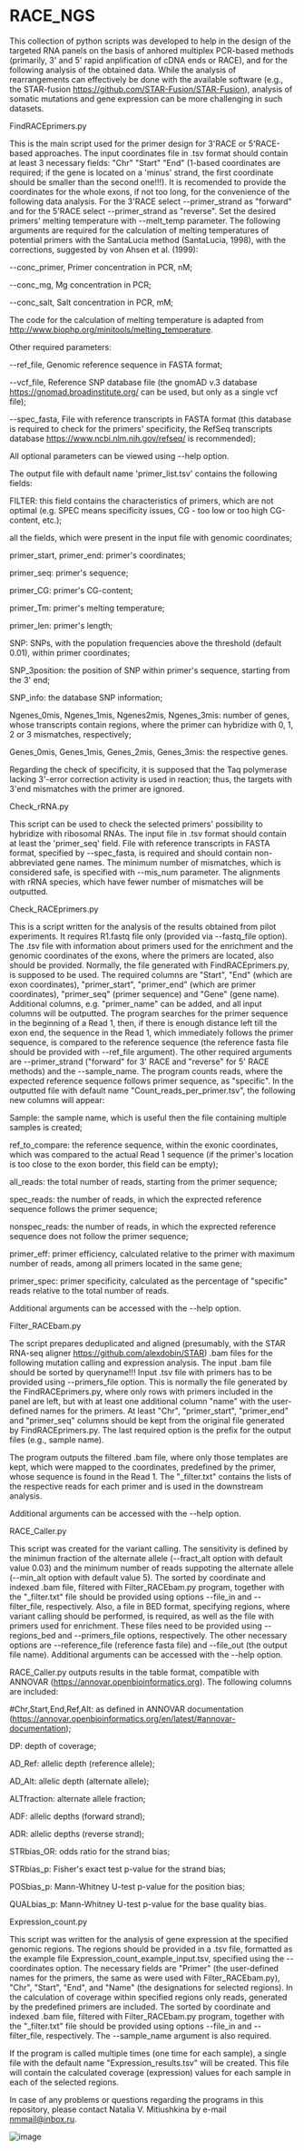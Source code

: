 # RACE_NGS
This collection of python scripts was developed to help in the design of the targeted RNA panels on the basis of anhored multiplex PCR-based methods (primarily, 3' and 5' rapid anplification of cDNA ends or RACE), and for the following analysis of the obtained data. While the analysis of rearrangements can effectively be done with the available software (e.g., the STAR-fusion https://github.com/STAR-Fusion/STAR-Fusion), analysis of somatic mutations and gene expression can be more challenging in such datasets.

FindRACEprimers.py 

This is the main script used for the primer design for 3'RACE or 5'RACE-based approaches. The input coordinates file in .tsv format should contain at least 3 necessary fields: "Chr"	"Start"	"End" (1-based coordinates are required; if the gene is located on a 'minus' strand, the first coordinate should be smaller than the second one!!!). It is recomended to provide the coordinates for the whole exons, if not too long, for the convenience of the following data analysis. For the 3'RACE select --primer_strand as "forward" and for the 5'RACE select --primer_strand as "reverse". Set the desired primers' melting temperature with --melt_temp parameter. The following arguments are required for the calculation of melting temperatures of potential primers with the SantaLucia method (SantaLucia, 1998), with the corrections, suggested by von Ahsen et al. (1999): 

  --conc_primer, Primer concentration in PCR, nM;
  
  --conc_mg, Mg concentration in PCR;
  
  --conc_salt, Salt concentration in PCR, mM;
  
The code for the calculation of melting temperature is adapted from http://www.biophp.org/minitools/melting_temperature. 

Other required parameters:

  --ref_file, Genomic reference sequence in FASTA format;
  
  --vcf_file, Reference SNP database file (the gnomAD v.3 database https://gnomad.broadinstitute.org/ can be used, but only as a single vcf file);
  
  --spec_fasta, File with reference transcripts in FASTA format (this database is required to check for the primers' specificity, the RefSeq transcripts database https://www.ncbi.nlm.nih.gov/refseq/ is recommended);

All optional parameters can be viewed using --help option.

The output file with default name 'primer_list.tsv' contains the following fields:

FILTER: this field contains the characteristics of primers, which are not optimal (e.g. SPEC means specificity issues, CG - too low or too high CG-content, etc.);

all the fields, which were present in the input file with genomic coordinates;

primer_start, primer_end: primer's coordinates;	

primer_seq: primer's sequence;

primer_CG: primer's CG-content;

primer_Tm: primer's melting temperature;

primer_len: primer's length;

SNP: SNPs, with the population frequencies above the threshold (default 0.01), within primer coordinates; 

SNP_3position: the position of SNP within primer's sequence, starting from the 3' end; 

SNP_info: the database SNP information;

Ngenes_0mis, Ngenes_1mis, Ngenes2mis, Ngenes_3mis: number of genes, whose transcripts contain regions, where the primer can hybridize with 0, 1, 2 or 3 mismatches, respectively;

Genes_0mis, Genes_1mis, Genes_2mis, Genes_3mis: the respective genes.

Regarding the check of specificity, it is supposed that the Taq polymerase lacking 3'-error correction activity is used in reaction; thus, the targets with 3'end mismatches with the primer are ignored.



Check_rRNA.py

This script can be used to check the selected primers' possibility to hybridize with ribosomal RNAs. The input file in .tsv format should contain at least the 'primer_seq' field. File with reference transcripts in FASTA format, specified by --spec_fasta, is required and should contain non-abbreviated gene names. The minimum number of mismatches, which is considered safe, is specified with --mis_num parameter. The alignments with rRNA species, which have fewer number of mismatches will be outputted. 


Check_RACEprimers.py

This is a script written for the analysis of the results obtained from pilot experiments. It requires R1.fastq file only (provided via --fastq_file option). The .tsv file with information about primers used for the enrichment and the genomic coordinates of the exons, where the primers are located, also should be provided. Normally, the file generated with FindRACEprimers.py, is supposed to be used. The required columns are "Start", "End" (which are exon coordinates), "primer_start", "primer_end" (which are primer coordinates), "primer_seq" (primer sequence) and "Gene" (gene name). Additional columns, e.g. "primer_name" can be added, and all input columns will be outputted. The program searches for the primer sequence in the beginning of a Read 1, then, if there is enough distance left till the exon end, the sequence in the Read 1, which immediately follows the primer sequence, is compared to the reference sequence (the reference fasta file should be provided with --ref_file argument). The other required arguments are --primer_strand ("forward" for 3' RACE and "reverse" for 5' RACE methods) and the --sample_name. The program counts reads, where the expected reference sequence follows primer sequence, as "specific". In the outputted file with default name "Count_reads_per_primer.tsv", the following new columns will appear:

Sample: the sample name, which is useful then the file containing multiple samples is created;

ref_to_compare: the reference sequence, within the exonic coordinates, which was compared to the actual Read 1 sequence (if the primer's location is too close to the exon border, this field can be empty);

all_reads: the total number of reads, starting from the primer sequence;

spec_reads: the number of reads, in which the exprected reference sequence follows the primer sequence;

nonspec_reads: the number of reads, in which the exprected reference sequence does not follow the primer sequence;

primer_eff: primer efficiency, calculated relative to the primer with maximum number of reads, among all primers located in the same gene;

primer_spec: primer specificity, calculated as the percentage of "specific" reads relative to the total number of reads.

Additional arguments can be accessed with the --help option.

Filter_RACEbam.py

The script prepares deduplicated and aligned (presumably, with the STAR RNA-seq aligner https://github.com/alexdobin/STAR) .bam files for the following mutation calling and expression analysis. The input .bam file should be sorted by queryname!!! Input .tsv file with primers has to be provided using --primers_file option. This is normally the file generated by the FindRACEprimers.py, where only rows with primers included in the panel are left, but with at least one additional column "name" with the user-defined names for the primers. At least "Chr", "primer_start", "primer_end" and "primer_seq" columns should be kept from the original file generated by FindRACEprimers.py. The last required option is the prefix for the output files (e.g., sample name).

The program outputs the filtered .bam file, where only those templates are kept, which were mapped to the coordinates, predefined by the primer, whose sequence is found in the Read 1. The "_filter.txt" contains the lists of the respective reads for each primer and is used in the downstream analysis.

Additional arguments can be accessed with the --help option.

RACE_Caller.py

This script was created for the variant calling. The sensitivity is defined by the minimun fraction of the alternate allele (--fract_alt option with default value 0.03) and the minimum number of reads suppoting the alternate allele (--min_alt option with default value 5). The sorted by coordinate and indexed .bam file, filtered with Filter_RACEbam.py program, together with the "_filter.txt" file should be provided using options --file_in and --filter_file, respectively. Also, a file in BED format, specifying regions, where variant calling should be performed, is required, as well as the file with primers used for enrichment. These files need to be provided using --regions_bed and --primers_file options, respectively. The other necessary options are --reference_file (reference fasta file) and --file_out (the output file name). Additional arguments can be accessed with the --help option.  

RACE_Caller.py outputs results in the table format, compatible with ANNOVAR (https://annovar.openbioinformatics.org). The following columns are included:

#Chr,Start,End,Ref,Alt: as defined in ANNOVAR documentation (https://annovar.openbioinformatics.org/en/latest/#annovar-documentation);

DP: depth of coverage;

AD_Ref: allelic depth (reference allele);

AD_Alt: allelic depth (alternate allele);

ALTfraction: alternate allele fraction;

ADF: allelic depths (forward strand);

ADR: allelic depths (reverse strand);

STRbias_OR: odds ratio for the strand bias;

STRbias_p: Fisher's exact test p-value for the strand bias;

POSbias_p: Mann-Whitney U-test p-value for the position bias;

QUALbias_p: Mann-Whitney U-test p-value for the base quality bias.

Expression_count.py

This script was written for the analysis of gene expression at the specified genomic regions. The regions should be provided in a .tsv file, formatted as the example file Expression_count_example_input.tsv, specified using the --coordinates option. The necessary fields are "Primer" (the user-defined names for the primers, the same as were used with Filter_RACEbam.py), "Chr", "Start", "End", and "Name" (the designations for selected regions). In the calculation of coverage within specified regions only reads, generated by the predefined primers are included. The sorted by coordinate and indexed .bam file, filtered with Filter_RACEbam.py program, together with the "_filter.txt" file should be provided using options --file_in and --filter_file, respectively. The --sample_name argument is also required.

If the program is called multiple times (one time for each sample), a single file with the default name "Expression_results.tsv" will be created. This file will contain the calculated coverage (expression) values for each sample in each of the selected regions. 

In case of any problems or questions regarding the programs in this repository, please contact Natalia V. Mitiushkina by e-mail nmmail@inbox.ru.


![image](https://github.com/MitiushkinaNV/RACE_NGS/assets/96590759/372639ee-f20a-48fa-bc00-1783ea5a2a9f)

